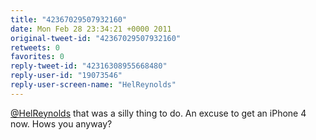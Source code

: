 ```yaml
---
title: "42367029507932160"
date: Mon Feb 28 23:34:21 +0000 2011
original-tweet-id: "42367029507932160"
retweets: 0
favorites: 0
reply-tweet-id: "42316308955668480"
reply-user-id: "19073546"
reply-user-screen-name: "HelReynolds"
---
```

<a href="https://twitter.com/HelReynolds">@HelReynolds</a> that was a silly thing to do. An excuse to get an iPhone 4 now. Hows you anyway?
